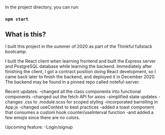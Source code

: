 In the project directory, you can run:

### `npm start`

## What is this?

I built this project in the summer of 2020 as part of the Thinkful fullstack bootcamp. 

I built the React client when learning frontend and built the Express server and PostgreSQL database while learning the backend. Immediately after finishing the client, I got a contract position doing React development, so I came back later to finish the backend, and deployed it in December 2020. The backend may be found in a pinned repo called noteful-server.

Recent updates: 
-changed all the class components into functional components
-changed out the fetch API for axios
-simplified state updates
-changes .css to .module.scss for scoped styling
-incorporated barrelling in App.js
-changed useContext to best practices
-added a toast component that consumes a custom hook counter/useInterval function
-and added a few emojis since there are no colors.

Upcoming feature:
-Login/signup

